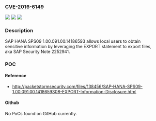 ### [CVE-2016-6149](https://cve.mitre.org/cgi-bin/cvename.cgi?name=CVE-2016-6149)
![](https://img.shields.io/static/v1?label=Product&message=n%2Fa&color=blue)
![](https://img.shields.io/static/v1?label=Version&message=n%2Fa&color=blue)
![](https://img.shields.io/static/v1?label=Vulnerability&message=n%2Fa&color=brighgreen)

### Description

SAP HANA SPS09 1.00.091.00.14186593 allows local users to obtain sensitive information by leveraging the EXPORT statement to export files, aka SAP Security Note 2252941.

### POC

#### Reference
- http://packetstormsecurity.com/files/138456/SAP-HANA-SPS09-1.00.091.00.1418659308-EXPORT-Information-Disclosure.html

#### Github
No PoCs found on GitHub currently.

